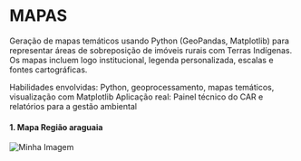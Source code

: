 # MAPAS

Geração de mapas temáticos usando Python (GeoPandas, Matplotlib) para representar áreas de sobreposição de imóveis rurais com Terras Indígenas. Os mapas incluem logo institucional, legenda personalizada, escalas e fontes cartográficas.

Habilidades envolvidas: Python, geoprocessamento, mapas temáticos, visualização com Matplotlib
Aplicação real: Painel técnico do CAR e relatórios para a gestão ambiental
#### 1. Mapa Região araguaia
![Minha Imagem](https://github.com/Btosales2203903/Dashboard/issues/3)


